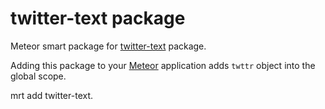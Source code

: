 twitter-text package
===================

Meteor smart package for [twitter-text](https://github.com/twitter/twitter-text-js) package.

Adding this package to your [Meteor](http://www.meteor.com/) application adds `twttr` object into the global scope.

mrt add twitter-text.